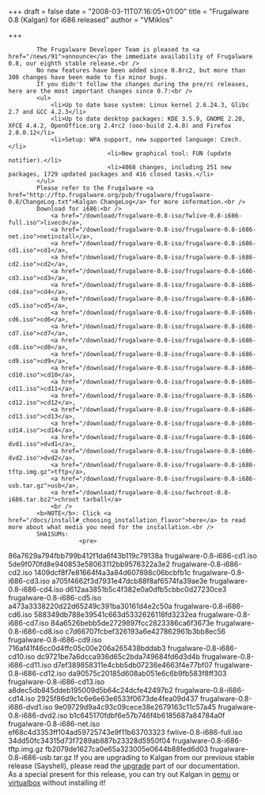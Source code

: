 
+++
draft = false
date = "2008-03-11T07:16:05+01:00"
title = "Frugalware 0.8 (Kalgan) for i686 released"
author = "VMiklos"

+++

            The Frugalware Developer Team is pleased to <a href="/news/91">announce</a> the immediate availability of Frugalware 0.8, our eighth stable release.<br />
            No new features have been added since 0.8rc2, but more than 300 changes have been made to fix minor bugs.
            If you didn't follow the changes during the pre/rc releases, here are the most important changes since 0.7:<br />
            <ul>
                <li>Up to date base system: Linux kernel 2.6.24.3, Glibc 2.7 and GCC 4.2.3</li>
                <li>Up to date desktop packages: KDE 3.5.9, GNOME 2.20, XFCE 4.4.2, OpenOffice.org 2.4rc2 (ooo-build 2.4.0) and Firefox 2.0.0.12</li>
                <li>Setup: WPA support, new supported language: Czech.</li>
                                <li>New graphical tool: FUN (update notifier).</li>
                                <li>4068 changes, including 251 new packages, 1729 updated packages and 416 closed tasks.</li>
            </ul>
            Please refer to the Frugalware <a href="http://ftp.frugalware.org/pub/frugalware/frugalware-0.8/ChangeLog.txt">Kalgan ChangeLog</a> for more information.<br />
            Download for i686:<br />
                <a href="/download/frugalware-0.8-iso/fwlive-0.8-i686-full.iso">livecd</a>,
                <a href="/download/frugalware-0.8-iso/frugalware-0.8-i686-net.iso">netinstall</a>,
                <a href="/download/frugalware-0.8-iso/frugalware-0.8-i686-cd1.iso">cd1</a>,
                <a href="/download/frugalware-0.8-iso/frugalware-0.8-i686-cd2.iso">cd2</a>,
                <a href="/download/frugalware-0.8-iso/frugalware-0.8-i686-cd3.iso">cd3</a>,
                <a href="/download/frugalware-0.8-iso/frugalware-0.8-i686-cd4.iso">cd4</a>,
                <a href="/download/frugalware-0.8-iso/frugalware-0.8-i686-cd5.iso">cd5</a>,
                <a href="/download/frugalware-0.8-iso/frugalware-0.8-i686-cd6.iso">cd6</a>,
                <a href="/download/frugalware-0.8-iso/frugalware-0.8-i686-cd7.iso">cd7</a>,
                <a href="/download/frugalware-0.8-iso/frugalware-0.8-i686-cd8.iso">cd8</a>,
                <a href="/download/frugalware-0.8-iso/frugalware-0.8-i686-cd9.iso">cd9</a>,
                <a href="/download/frugalware-0.8-iso/frugalware-0.8-i686-cd10.iso">cd10</a>,
                <a href="/download/frugalware-0.8-iso/frugalware-0.8-i686-cd11.iso">cd11</a>,
                <a href="/download/frugalware-0.8-iso/frugalware-0.8-i686-cd12.iso">cd12</a>,
                <a href="/download/frugalware-0.8-iso/frugalware-0.8-i686-cd13.iso">cd13</a>,
                <a href="/download/frugalware-0.8-iso/frugalware-0.8-i686-cd14.iso">cd14</a>,
                <a href="/download/frugalware-0.8-iso/frugalware-0.8-i686-dvd1.iso">dvd1</a>,
                <a href="/download/frugalware-0.8-iso/frugalware-0.8-i686-dvd2.iso">dvd2</a>,
                <a href="/download/frugalware-0.8-iso/frugalware-0.8-i686-tftp.img.gz">tftp</a>,
                <a href="/download/frugalware-0.8-iso/frugalware-0.8-i686-usb.tar.gz">usb</a>,
                <a href="/download/frugalware-0.8-iso/fwchroot-0.8-i686.tar.bz2">chroot tarball</a>
                <br />
            <b>NOTE</b>: Click <a href="/docs/install#_choosing_installation_flavor">here</a> to read more about what media you need for the installation.<br />
            SHA1SUMs:
                        <pre>
86a7629a794fbb799b412f1da6f43b119c79138a  frugalware-0.8-i686-cd1.iso
5de9f070fd8e940853e58063112bb9576322a3e2  frugalware-0.8-i686-cd2.iso
1409dcf8f7e81664f4a3a84d607898c06bcbfb1c  frugalware-0.8-i686-cd3.iso
a705f4662f3d7931e47dcb88f8af6574fa39ae3e  frugalware-0.8-i686-cd4.iso
d612aa3851b5c4f382e0a0dfb5cbbc0d27230ce3  frugalware-0.8-i686-cd5.iso
a473a3338220d22d65249c391ba30161d4e2c50a  frugalware-0.8-i686-cd6.iso
588349db788e39541c663d5332626118fd3232ea  frugalware-0.8-i686-cd7.iso
84a6526bebb5de2729897fcc2823386ca6f3673e  frugalware-0.8-i686-cd8.iso
c7d66707fcbef326193a6e427862961b3bb8ec56  frugalware-0.8-i686-cd9.iso
716af41f46cc0d4ffc05c00e206a265438bddab3  frugalware-0.8-i686-cd10.iso
dc9721be7a6dcca936d65c2bda749684fd6d3d4b  frugalware-0.8-i686-cd11.iso
d7ef389858311e4cbb5db07236e4663f4e77bf07  frugalware-0.8-i686-cd12.iso
da90575c20185d608ab051e6c6b9fb583f8ff303  frugalware-0.8-i686-cd13.iso
a8dec5db845ddeb195009d5b64c24dcfe42497b2  frugalware-0.8-i686-cd14.iso
2925f86d9c1c6e6e63e6533f0673de4fea09d437  frugalware-0.8-i686-dvd1.iso
9e09729d9a4c93c09cece38e2679163c11c57a45  frugalware-0.8-i686-dvd2.iso
b1c645170fdbf6e57b746f4b6185687a84784a0f  frugalware-0.8-i686-net.iso
ef68c4d3353ff104ad59725743e9f11b63703323  fwlive-0.8-i686-full.iso
34dd50fc34315d73f7289ab887b23328d5950f04  frugalware-0.8-i686-tftp.img.gz
fb2079de1627ca0e65a323005e0644b88fed6d03  frugalware-0.8-i686-usb.tar.gz
            </pre>
                        If you are upgrading to Kalgan from our previous stable release (Sayshell), please read the <a href="http://frugalware.org/docs/stable/upgrade">upgrade</a> part of our documentation.<br />
                        As a special present for this release, you can try out Kalgan in <a href="/download/frugalware-0.8-iso/frugalware-0.8-i686-qemu.img.lzma">qemu</a> or <a href="/download/frugalware-0.8-iso/frugalware-0.8-i686-virtualbox.vdi.lzma">virtualbox</a> without installing it!<br />
            
        